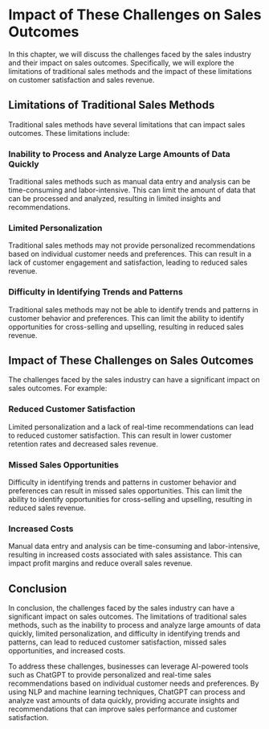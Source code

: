 Impact of These Challenges on Sales Outcomes
=====================================================================================

In this chapter, we will discuss the challenges faced by the sales industry and their impact on sales outcomes. Specifically, we will explore the limitations of traditional sales methods and the impact of these limitations on customer satisfaction and sales revenue.

Limitations of Traditional Sales Methods
----------------------------------------

Traditional sales methods have several limitations that can impact sales outcomes. These limitations include:

### Inability to Process and Analyze Large Amounts of Data Quickly

Traditional sales methods such as manual data entry and analysis can be time-consuming and labor-intensive. This can limit the amount of data that can be processed and analyzed, resulting in limited insights and recommendations.

### Limited Personalization

Traditional sales methods may not provide personalized recommendations based on individual customer needs and preferences. This can result in a lack of customer engagement and satisfaction, leading to reduced sales revenue.

### Difficulty in Identifying Trends and Patterns

Traditional sales methods may not be able to identify trends and patterns in customer behavior and preferences. This can limit the ability to identify opportunities for cross-selling and upselling, resulting in reduced sales revenue.

Impact of These Challenges on Sales Outcomes
--------------------------------------------

The challenges faced by the sales industry can have a significant impact on sales outcomes. For example:

### Reduced Customer Satisfaction

Limited personalization and a lack of real-time recommendations can lead to reduced customer satisfaction. This can result in lower customer retention rates and decreased sales revenue.

### Missed Sales Opportunities

Difficulty in identifying trends and patterns in customer behavior and preferences can result in missed sales opportunities. This can limit the ability to identify opportunities for cross-selling and upselling, resulting in reduced sales revenue.

### Increased Costs

Manual data entry and analysis can be time-consuming and labor-intensive, resulting in increased costs associated with sales assistance. This can impact profit margins and reduce overall sales revenue.

Conclusion
----------

In conclusion, the challenges faced by the sales industry can have a significant impact on sales outcomes. The limitations of traditional sales methods, such as the inability to process and analyze large amounts of data quickly, limited personalization, and difficulty in identifying trends and patterns, can lead to reduced customer satisfaction, missed sales opportunities, and increased costs.

To address these challenges, businesses can leverage AI-powered tools such as ChatGPT to provide personalized and real-time sales recommendations based on individual customer needs and preferences. By using NLP and machine learning techniques, ChatGPT can process and analyze vast amounts of data quickly, providing accurate insights and recommendations that can improve sales performance and customer satisfaction.
